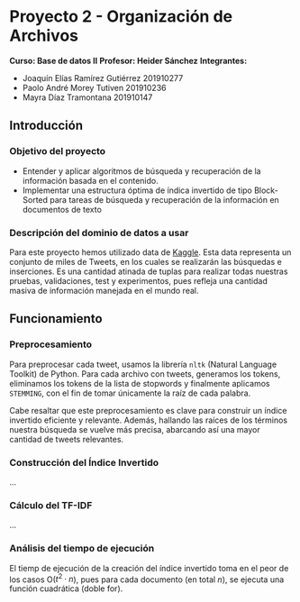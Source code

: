 # Proyecto 2 - Organización de Archivos

**Curso: Base de datos II**
**Profesor: Heider Sánchez**
**Integrantes:**
- Joaquín Elías Ramírez Gutiérrez 201910277
- Paolo André Morey Tutiven 201910236
- Mayra Díaz Tramontana 201910147

## Introducción

### Objetivo del proyecto
- Entender y aplicar algoritmos de búsqueda y recuperación de la información basada en el contenido.
- Implementar una estructura óptima de índica invertido de tipo Block-Sorted para tareas de búsqueda y recuperación de la información en documentos de texto



### Descripción del dominio de datos a usar
Para este proyecto hemos utilizado data de [Kaggle](https://onedrive.live.com/?authkey=%21ANNEKv7tNdlSSQk&id=C2923DF9F1F816F%2150804&cid=0C2923DF9F1F816F). Esta data representa un conjunto de miles de Tweets, en los cuales se realizarán las búsquedas e inserciones. Es una cantidad atinada de tuplas para realizar todas nuestras pruebas, validaciones, test y experimentos, pues refleja una cantidad masiva de información manejada en el mundo real.




## Funcionamiento

### Preprocesamiento
Para preprocesar cada tweet, usamos la librería `nltk` (Natural Language Toolkit) de Python. Para cada archivo con tweets, generamos los tokens, eliminamos los tokens de la lista de stopwords y finalmente aplicamos `STEMMING`, con el fin de  tomar únicamente la raíz de cada palabra.

Cabe resaltar que este preprocesamiento es clave para construir un índice invertido eficiente y relevante. Además, hallando las raíces de los términos nuestra búsqueda se vuelve más precisa, abarcando así una mayor cantidad de tweets relevantes.

### Construcción del Índice Invertido

...

### Cálculo del TF-IDF

...


### Análisis del tiempo de ejecución

El tiemp de ejecución de la creación del índice invertido toma en el peor de los casos  O($t^2\cdot n$), pues para cada documento (en total $n$), se ejecuta una función cuadrática (doble for).
